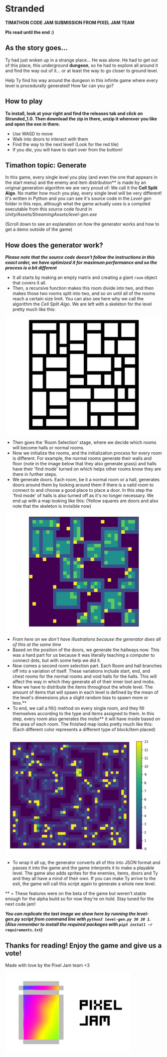 # Stranded
**TIMATHON CODE JAM SUBMISSION FROM PIXEL JAM TEAM**

**Pls read until the end :)**

## As the story goes...

Ty had just woken up in a strange place... He was alone.
He had to get out of this place, this underground **dungeon**, so he had to explore all around it and find the way out of it...
or at least the way to go closer to ground level.

Help Ty find his way around the dungeon in this infinite game where
every level is procedurally generated! How far can you go?

## How to play
**To install, look at your right and find the releases tab and click on Stranded_1.0. Then download the zip in there, unzip it wherever you like and open the exe in there.**

- Use WASD to move
- Walk into doors to interact with them
- Find the way to the next level! (Look for the red tile)
- If you die, you will have to start over from the bottom!

## Timathon topic: Generate

In this game, every single level you play (and even the one that appears in the start menu) and the enemy and item
distribution** is made by an original generation algorithm we are very proud of: We call it the **Cell Split Algo**.
No matter how much you play, every single level will be very different!
It's written in Python and you can see it's source code in the *Level-gen* folder in this repo, although what the game
actually uses is a compiled executable from this source code found in *Unity/Assets/StreamingAssets/level-gen.exe*

(Scroll down to see an explanation on how the generator works and how to get a demo outside of the game)

## How does the generator work?

***Please note that the source code doesn't follow the instructions in this exact order, we have optimized it for 
maximum performance and so the process is a bit different***

- It all starts by making an empty matrix and creating a giant `room` object that covers it all.
- Then, a recursive function makes this room divide into two, and then makes those two rooms split into two, and so on
until all of the rooms reach a certain size limit. You can also see here why we call the algorithm the *Cell Split Algo*.
We are left with a skeleton for the level pretty much like this:

![Level Skeleton](Annex/lvl-1.png)
- Then goes the 'Room Selection' stage, where we decide which rooms will become halls or normal rooms.
- Now we initialize the rooms, and the initialization process for every room is different. For example, the normal rooms
generate their walls and floor (note in the image below that they also generate grass) and halls have their 'find mode'
turned on which helps other rooms know they are there in further steps.
- We generate doors. Each room, be it a normal room or a hall, generates doors around them by looking around them if
there is a valid room to connect to and choose a good place to place a door. In this step the 'find mode' of halls is
also turned off as it's no longer necessary. We end up with a map looking like this: (Yellow squares are doors and also
note that the skeleton is invisible now)

![Door Generation](Annex/lvl-2.png)
- *From here on we don't have illustrations because the generator does all of this at the same time*
- Based on the position of the doors, we generate the hallways now. This was a hard part for us because it was literally
teaching a computer to connect dots, but with some help we did it.
- Now comes a second room selection part. Each Room and hall branches off into a variation of itself. These variations
include start, end, and chest rooms for the normal rooms and void halls for the halls. This will affect the way in which
they generate all of their inner loot and mobs.
- Now we have to distribute the items throughout the whole level. The amount of items that will spawn in each level is
defined by the mean of the level's dimensions plus a slight random bias to spawn more or less.**
- To end, we call a fill() method on every single room, and they fill themselves according to the type and items
assigned to them. In this step, every room also generates the mobs** it will have inside based on the area of each room.
The finished map looks pretty much like this: (Each different color represents a different type of block/item placed)

![Finished Map](Annex/lvl-4.png)
- To wrap it all up, the generator converts all of this into JSON format and passes it into the game and the game
interprets it to make a playable level. The game also adds sprites for the enemies, items, doors and Ty and 
they all have a mind of their own. If you can make Ty arrive to the exit, the game will call this script again to generate
a whole new level.

** = These features were on the beta of the game but weren't stable enough for the alpha build so for now they're on hold. Stay tuned for the next code jam!

***You can replicate the last image we show here by running the level-gen.py script from command line with 
`python3 level-gen.py 30 30 1`. (Also remember to install the required packages with `pip3 install -r requirements.txt`)***

## Thanks for reading! Enjoy the game and give us a vote!
Made with love by the Pixel Jam team <3

![Pixel Jam Logo](Annex/logo.png)

